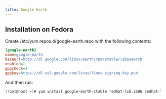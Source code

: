 ```yaml
---
title: Google Earth
---
```


## Installation on Fedora

Create /etc/yum.repos.d/google-earth.repo with the following contents:

```ini
[google-earth]
name=google-earth
baseurl=http://dl.google.com/linux/earth/rpm/stable/\$basearch
enabled=1
gpgcheck=1
gpgkey=https://dl-ssl.google.com/linux/linux_signing_key.pub
```

And then run:

```sh
[root@host ~]# yum install google-earth-stable redhat-lsb.i686 redhat-lsb-graphics.i686 -y
```

